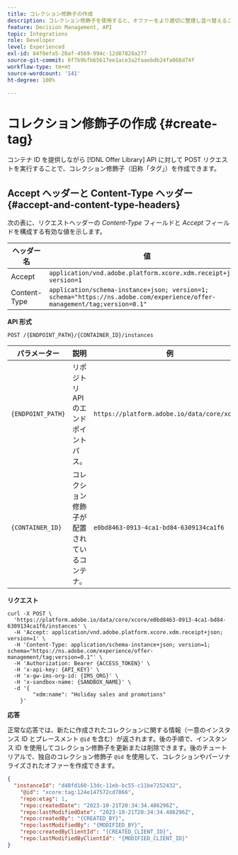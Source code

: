 ```yaml
---
title: コレクション修飾子の作成
description: コレクション修飾子を使用すると、オファーをより適切に整理し並べ替えることができます。
feature: Decision Management, API
topic: Integrations
role: Developer
level: Experienced
exl-id: 84f0efa5-28af-4569-994c-12d87828a277
source-git-commit: 6f7b9bfb65617ee1ace3a2faaebdb24fa068d74f
workflow-type: tm+mt
source-wordcount: '141'
ht-degree: 100%

---
```


# コレクション修飾子の作成 {#create-tag}

コンテナ ID を提供しながら [!DNL Offer Library] API に対して POST リクエストを実行することで、コレクション修飾子（旧称「タグ」）を作成できます。

## Accept ヘッダーと Content-Type ヘッダー {#accept-and-content-type-headers}

次の表に、リクエストヘッダーの *Content-Type* フィールドと *Accept* フィールドを構成する有効な値を示します。

| ヘッダー名 | 値 |
| ----------- | ----- |
| Accept | `application/vnd.adobe.platform.xcore.xdm.receipt+json; version=1` |
| Content-Type | `application/schema-instance+json; version=1; schema="https://ns.adobe.com/experience/offer-management/tag;version=0.1"` |

**API 形式**

```http
POST /{ENDPOINT_PATH}/{CONTAINER_ID}/instances
```

| パラメーター | 説明 | 例 |
| --------- | ----------- | ------- |
| `{ENDPOINT_PATH}` | リポジトリ API のエンドポイントパス。 | `https://platform.adobe.io/data/core/xcore/` |
| `{CONTAINER_ID}` | コレクション修飾子が配置されているコンテナ。 | `e0bd8463-0913-4ca1-bd84-6309134ca1f6` |

**リクエスト**

```shell
curl -X POST \
  'https://platform.adobe.io/data/core/xcore/e0bd8463-0913-4ca1-bd84-6309134ca1f6/instances' \
  -H 'Accept: application/vnd.adobe.platform.xcore.xdm.receipt+json; version=1' \
  -H 'Content-Type: application/schema-instance+json; version=1; schema="https://ns.adobe.com/experience/offer-management/tag;version=0.1"' \
  -H 'Authorization: Bearer {ACCESS_TOKEN}' \
  -H 'x-api-key: {API_KEY}' \
  -H 'x-gw-ims-org-id: {IMS_ORG}' \
  -H 'x-sandbox-name: {SANDBOX_NAME}' \
  -d '{
        "xdm:name": "Holiday sales and promotions"
    }'
```

**応答**

正常な応答では、新たに作成されたコレクションに関する情報（一意のインスタンス ID とプレースメント `@id` を含む）が返されます。後の手順で、インスタンス ID を使用してコレクション修飾子を更新または削除できます。後のチュートリアルで、独自のコレクション修飾子 `@id` を使用して、コレクションやパーソナライズされたオファーを作成できます。

```json
{
  "instanceId": "d48fd160-13dc-11eb-bc55-c11be7252432",
    "@id": "xcore:tag:124e147572cd7866",
    "repo:etag": 1,
    "repo:createdDate": "2023-10-21T20:34:34.486296Z",
    "repo:lastModifiedDate": "2023-10-21T20:34:34.486296Z",
    "repo:createdBy": "{CREATED_BY}",
    "repo:lastModifiedBy": "{MODIFIED_BY}",
    "repo:createdByClientId": "{CREATED_CLIENT_ID}",
    "repo:lastModifiedByClientId": "{MODIFIED_CLIENT_ID}"
}
```
